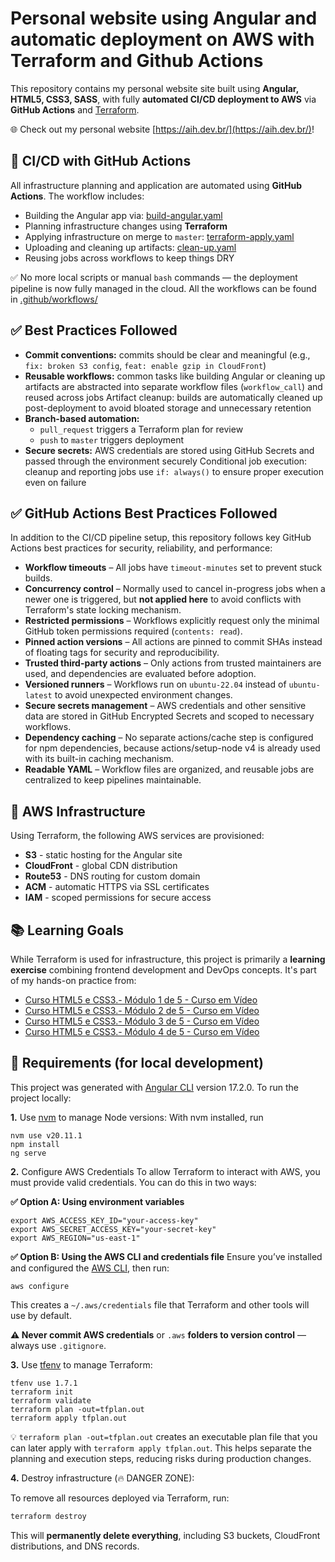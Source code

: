 # Personal website using Angular and automatic deployment on AWS with Terraform and Github Actions

This repository contains my personal website site built using **Angular, HTML5, CSS3, SASS**, with fully **automated CI/CD deployment to AWS** via **GitHub Actions** and [Terraform](https://www.terraform.io/).

🌐 Check out my personal website [https://aih.dev.br/](https://aih.dev.br/)!

## 🚀 CI/CD with GitHub Actions
All infrastructure planning and application are automated using **GitHub Actions**. The workflow includes:

- Building the Angular app via: [build-angular.yaml](.github/workflows/build-angular.yaml)
- Planning infrastructure changes using **Terraform**
- Applying infrastructure on merge to `master`: [terraform-apply.yaml](.github/workflows/terraform-apply.yaml)
- Uploading and cleaning up artifacts: [clean-up.yaml](.github/workflows/clean-up.yaml)
- Reusing jobs across workflows to keep things DRY

✅ No more local scripts or manual `bash` commands — the deployment pipeline is now fully managed in the cloud. All the workflows can be found in [.github/workflows/](.github/workflows/)


## ✅ Best Practices Followed
- **Commit conventions:** commits should be clear and meaningful (e.g., `fix: broken S3 config`, `feat: enable gzip in CloudFront`)
- **Reusable workflows:** common tasks like building Angular or cleaning up artifacts are abstracted into separate workflow files (`workflow_call`) and reused across jobs
Artifact cleanup: builds are automatically cleaned up post-deployment to avoid bloated storage and unnecessary retention
- **Branch-based automation:** 
    - `pull_request` triggers a Terraform plan for review
    - `push` to `master` triggers deployment
- **Secure secrets:** AWS credentials are stored using GitHub Secrets and passed through the environment securely
Conditional job execution: cleanup and reporting jobs use `if: always()` to ensure proper execution even on failure


## ✅ GitHub Actions Best Practices Followed
In addition to the CI/CD pipeline setup, this repository follows key GitHub Actions best practices for security, reliability, and performance:

- **Workflow timeouts** – All jobs have `timeout-minutes` set to prevent stuck builds.
- **Concurrency control** – Normally used to cancel in-progress jobs when a newer one is triggered, but **not applied here** to avoid conflicts with Terraform's state locking mechanism.
- **Restricted permissions** – Workflows explicitly request only the minimal GitHub token permissions required (`contents: read`).
- **Pinned action versions** – All actions are pinned to commit SHAs instead of floating tags for security and reproducibility.
- **Trusted third-party actions** – Only actions from trusted maintainers are used, and dependencies are evaluated before adoption.
- **Versioned runners** – Workflows run on `ubuntu-22.04` instead of `ubuntu-latest` to avoid unexpected environment changes.
- **Secure secrets management** – AWS credentials and other sensitive data are stored in GitHub Encrypted Secrets and scoped to necessary workflows.
- **Dependency caching** – No separate actions/cache step is configured for npm dependencies, because actions/setup-node v4 is already used with its built-in caching mechanism.
- **Readable YAML** – Workflow files are organized, and reusable jobs are centralized to keep pipelines maintainable.


## 🧱 AWS Infrastructure
Using Terraform, the following AWS services are provisioned:

- **S3** - static hosting for the Angular site
- **CloudFront** - global CDN distribution
- **Route53** - DNS routing for custom domain
- **ACM** - automatic HTTPS via SSL certificates
- **IAM** - scoped permissions for secure access

## 📚 Learning Goals
While Terraform is used for infrastructure, this project is primarily a **learning exercise** combining frontend development and DevOps concepts. It's part of my hands-on practice from:

- [Curso HTML5 e CSS3.- Módulo 1 de 5 - Curso em Vídeo](https://www.youtube.com/playlist?list=PLHz_AreHm4dkZ9-atkcmcBaMZdmLHft8n)
- [Curso HTML5 e CSS3.- Módulo 2 de 5 - Curso em Vídeo](https://www.youtube.com/playlist?list=PLHz_AreHm4dlUpEXkY1AyVLQGcpSgVF8s)
- [Curso HTML5 e CSS3.- Módulo 3 de 5 - Curso em Vídeo](https://www.youtube.com/playlist?list=PLGoULRt59zHtHG1tQUjucsOmeqiwo2FWr)
- [Curso HTML5 e CSS3.- Módulo 4 de 5 - Curso em Vídeo](https://www.youtube.com/playlist?list=PLHz_AreHm4dkcVCk2Bn_fdVQ81Fkrh6WT)


## 🧰 Requirements (for local development)


This project was generated with [Angular CLI](https://github.com/angular/angular-cli) version 17.2.0.
To run the project locally:

**1.** Use [nvm](https://github.com/nvm-sh/nvm) to manage Node versions:
With nvm installed, run

```shell
nvm use v20.11.1
npm install
ng serve
```

**2.**  Configure AWS Credentials
To allow Terraform to interact with AWS, you must provide valid credentials. You can do this in two ways:

**✅ Option A: Using environment variables**

```shell
export AWS_ACCESS_KEY_ID="your-access-key"
export AWS_SECRET_ACCESS_KEY="your-secret-key"
export AWS_REGION="us-east-1"
```
**✅ Option B: Using the AWS CLI and credentials file**
Ensure you’ve installed and configured the [AWS CLI](https://docs.aws.amazon.com/cli/latest/userguide/getting-started-install.html), then run:

```shell
aws configure
```
This creates a `~/.aws/credentials` file that Terraform and other tools will use by default.

**⚠️ Never commit AWS credentials** or `.aws` **folders to version control** — always use `.gitignore`.

**3.** Use [tfenv](https://github.com/tfutils/tfenv) to manage Terraform:

```shell
tfenv use 1.7.1
terraform init
terraform validate
terraform plan -out=tfplan.out
terraform apply tfplan.out
```

💡 `terraform plan -out=tfplan.out` creates an executable plan file that you can later apply with `terraform apply tfplan.out`. This helps separate the planning and execution steps, reducing risks during production changes.


**4.** Destroy infrastructure (🔥 DANGER ZONE):

To remove all resources deployed via Terraform, run:

```bash
terraform destroy
```
This will **permanently delete everything**, including S3 buckets, CloudFront distributions, and DNS records.
